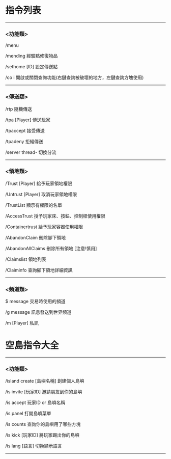 # 指令列表
***
### <功能類>
/menu 

/mending 經驗點修復物品

/sethome [ID] 設定傳送點

/co i 開啟或關閉查詢功能(右鍵查詢被破壞的地方，左鍵查詢方塊使用)

***
### <傳送類>
/rtp 隨機傳送

/tpa [Player] 傳送玩家

/tpaccept 接受傳送

/tpadeny 拒絕傳送

/server thread- 切換分流

***
### <領地類>
/Trust [Player] 給予玩家領地權限

/Untrust [Player] 取消玩家領地權限

/TrustList 顯示有權限的名單

/AccessTrust 授予玩家床、按鈕、控制桿使用權限

/Containertrust 給予玩家容器使用權限

/AbandonClaim  刪除腳下領地

/AbandonAllClaims 刪除所有領地 [注意!慎用]

/Claimslist 領地列表

/Claiminfo 查詢腳下領地詳細資訊
***
### <頻道類>
$ message 交易時使用的頻道

/g message 訊息發送到世界頻道

/m [Player] 私訊
# 空島指令大全
***
### <功能類>
/island create [島嶼名稱] 創建個人島嶼

/is invite [玩家ID] 邀請朋友到你的島嶼

/is accept 玩家ID or 島嶼名稱

/is panel 打開島嶼菜單

/is counts 查詢你的島嶼用了哪些方塊

/is kick [玩家ID] 將玩家踢出你的島嶼

/is lang [語言] 切換顯示語言
***
